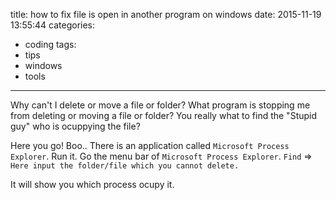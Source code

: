 title: how to fix file is open in another program on windows
date: 2015-11-19 13:55:44
categories:
- coding
tags:
- tips
- windows
- tools
---

Why can't I delete or move a file or folder? 
What program is stopping me from deleting or moving a file or folder?
You really what to find the "Stupid guy" who is ocuppying the file?

Here you go! Boo.. There is an application called `Microsoft Process Explorer`.
Run it.
Go the menu bar of `Microsoft Process Explorer`.
`Find` => `Here input the folder/file which you cannot delete.`

It will show you which process ocupy it.
